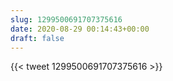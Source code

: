 ```yaml
---
slug: 1299500691707375616
date: 2020-08-29 00:14:43+00:00
draft: false
---
```


{{< tweet 1299500691707375616 >}}
